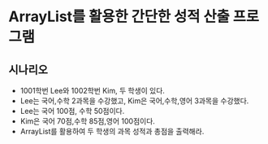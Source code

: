 # ArrayList를 활용한 간단한 성적 산출 프로그램

## 시나리오
- 1001학번 Lee와 1002학번 Kim, 두 학생이 있다.
- Lee는 국어,수학 2과목을 수강했고, Kim은 국어,수학,영어 3과목을 수강했다.
- Lee는 국어 100점, 수학 50점이다.
- Kim은 국어 70점,수학 85점,영어 100점이다.
- ArrayList를 활용하여 두 학생의 과목 성적과 총점을 출력해라.

